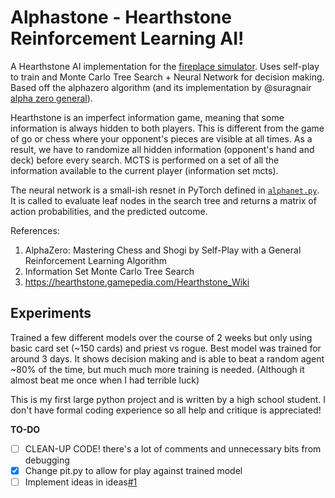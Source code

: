 # Alphastone - Hearthstone Reinforcement Learning AI!
A Hearthstone AI implementation for the [fireplace simulator](https://github.com/jleclanche/fireplace/).
Uses self-play to train and Monte Carlo Tree Search + Neural Network for decision making.
Based off the alphazero algorithm (and its implementation by @suragnair [alpha zero general](https://github.com/suragnair/alpha-zero-general)). 

Hearthstone is an imperfect information game, meaning that some information is always hidden to both players. This is different from the game of go or chess where your opponent's pieces are visible at all times. As a result, we have to randomize all hidden information (opponent's hand and deck) before every search. MCTS is performed on a set of all the information available to the current player (information set mcts).

The neural network is a small-ish resnet in PyTorch defined in [`alphanet.py`](./alphabot/alphanet.py). It is called to evaluate leaf nodes in the search tree and returns a matrix of action probabilities, and the predicted outcome.

References:
1. AlphaZero: Mastering Chess and Shogi by Self-Play with a General Reinforcement Learning Algorithm
2. Information Set Monte Carlo Tree Search
3. https://hearthstone.gamepedia.com/Hearthstone_Wiki

## Experiments
Trained a few different models over the course of 2 weeks but only using basic card set (~150 cards) and priest vs rogue. Best model was trained for around 3 days. It shows decision making and is able to beat a random agent ~80% of the time, but much much more training is needed. (Although it almost beat me once when I had terrible luck)


This is my first large python project and is written by a high school student. I don't have formal coding experience so all help and critique is appreciated!

**TO-DO**
- [ ] CLEAN-UP CODE! there's a lot of comments and unnecessary bits from debugging
- [x] Change pit.py to allow for play against trained model
- [ ] Implement ideas in ideas[#1](/../../issues/1)
